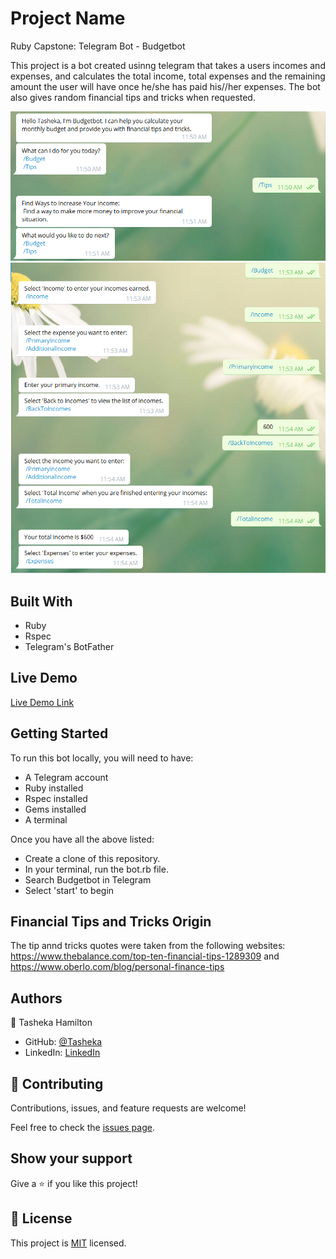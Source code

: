 # Project Name
Ruby Capstone: Telegram Bot - Budgetbot

This project is a bot created  usinng telegram that takes a users incomes and expenses, and calculates the total income, total expenses and the remaining amount the user will have once he/she has paid his//her expenses. The bot also gives random financial tips and tricks when requested.

![screenshot](assets/screenshot_tip.png)
![screenshot](assets/screenshot_budget.png)

## Built With

- Ruby
- Rspec
- Telegram's BotFather

## Live Demo

[Live Demo Link]()

## Getting Started

To run this bot locally, you will need to have:

- A Telegram account
- Ruby installed
- Rspec installed
- Gems installed
- A terminal

Once you have all the above listed:

- Create a clone of this repository. 
- In your terminal, run the bot.rb file.
- Search Budgetbot in Telegram
- Select 'start' to begin

## Financial Tips and Tricks Origin

The tip annd tricks quotes were taken from the following websites: https://www.thebalance.com/top-ten-financial-tips-1289309 and https://www.oberlo.com/blog/personal-finance-tips

## Authors

👤 Tasheka Hamilton

- GitHub: [@Tasheka](https://github.com/Tasheka)
- LinkedIn: [LinkedIn](https://www.linkedin.com/in/tasheka-hamilton-43532311b/)

## 🤝 Contributing

Contributions, issues, and feature requests are welcome!

Feel free to check the [issues page](https://github.com/Tasheka/Telegram_Bot-Budgetbot/issues).

## Show your support

Give a ⭐️ if you like this project!

## 📝 License

This project is [MIT](lic.url) licensed.

